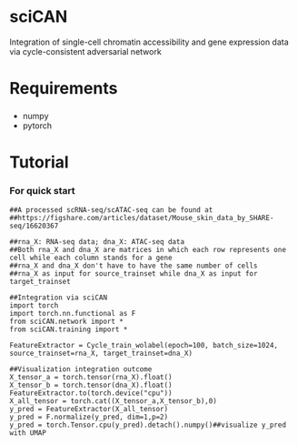 # sciCAN
Integration of single-cell chromatin accessibility and gene expression data via cycle-consistent adversarial network

# Requirements
###
* numpy
* pytorch

# Tutorial

### For quick start
    ##A processed scRNA-seq/scATAC-seq can be found at 
    ##https://figshare.com/articles/dataset/Mouse_skin_data_by_SHARE-seq/16620367
    
    ##rna_X: RNA-seq data; dna_X: ATAC-seq data
    ##Both rna_X and dna_X are matrices in which each row represents one cell while each column stands for a gene
    ##rna_X and dna_X don't have to have the same number of cells
    ##rna_X as input for source_trainset while dna_X as input for target_trainset
    
    ##Integration via sciCAN
    import torch
    import torch.nn.functional as F
    from sciCAN.network import *
    from sciCAN.training import *
    
    FeatureExtractor = Cycle_train_wolabel(epoch=100, batch_size=1024, source_trainset=rna_X, target_trainset=dna_X)
    
    ##Visualization integration outcome
    X_tensor_a = torch.tensor(rna_X).float()
    X_tensor_b = torch.tensor(dna_X).float()
    FeatureExtractor.to(torch.device("cpu"))
    X_all_tensor = torch.cat((X_tensor_a,X_tensor_b),0)
    y_pred = FeatureExtractor(X_all_tensor)
    y_pred = F.normalize(y_pred, dim=1,p=2)
    y_pred = torch.Tensor.cpu(y_pred).detach().numpy()##visualize y_pred with UMAP
